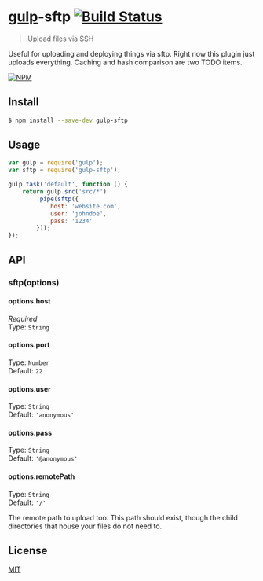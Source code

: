 # [gulp](http://gulpjs.com)-sftp [![Build Status](https://travis-ci.org/gtg092x/gulp-sftp.svg?branch=master)](https://travis-ci.org/gtg092x/gulp-sftp)

> Upload files via SSH

Useful for uploading and deploying things via sftp. Right now this plugin just uploads everything. Caching and hash comparison are two TODO items.  

[![NPM](https://nodei.co/npm/gulp-sftp.png?downloads=true&stars=true)](https://nodei.co/npm/gulp-sftp/)

## Install

```bash
$ npm install --save-dev gulp-sftp
```


## Usage

```js
var gulp = require('gulp');
var sftp = require('gulp-sftp');

gulp.task('default', function () {
	return gulp.src('src/*')
		.pipe(sftp({
			host: 'website.com',
			user: 'johndoe',
			pass: '1234'
		}));
});
```


## API

### sftp(options)

#### options.host

*Required*  
Type: `String`

#### options.port

Type: `Number`  
Default: `22`

#### options.user

Type: `String`  
Default: `'anonymous'`

#### options.pass

Type: `String`  
Default: `'@anonymous'`

#### options.remotePath

Type: `String`  
Default: `'/'`

The remote path to upload too. This path should exist, though the child directories that house your files do not need to.


## License

[MIT](http://opensource.org/licenses/MIT)